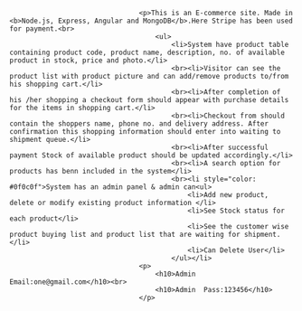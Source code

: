 
                                    <p>This is an E-commerce site. Made in <b>Node.js, Express, Angular and MongoDB</b>.Here Stripe has been used for payment.<br>
                                        <ul>
                                            <li>System have product table containing product code, product name, description, no. of available product in stock, price and photo.</li>
                                            <br><li>Visitor can see the product list with product picture and can add/remove products to/from his shopping cart.</li>
                                            <br><li>After completion of his /her shopping a checkout form should appear with purchase details for the items in shopping cart.</li>
                                            <br><li>Checkout from should contain the shoppers name, phone no. and delivery address. After confirmation this shopping information should enter into waiting to shipment queue.</li>
                                            <br><li>After successful payment Stock of available product should be updated accordingly.</li>
                                            <br><li>A search option for products has benn included in the system</li>
                                            <br><li style="color: #0f0c0f">System has an admin panel & admin can<ul>
                                                <li>Add new product, delete or modify existing product information </li>
                                                <li>See Stock status for each product</li>
                                                <li>See the customer wise product buying list and product list that are waiting for shipment.</li>
                                                <li>Can Delete User</li>
                                            </ul></li>
                                    <p>
                                        <h10>Admin Email:one@gmail.com</h10><br>
                                        <h10>Admin  Pass:123456</h10>
                                    </p>
